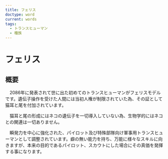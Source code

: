 ```yaml
---
title: フェリス
doctype: word
current: words
tags:
  - トランスヒューマン
  - 種族
---
```

# フェリス

## 概要

　2086年に発表されて世に出た初めてのトランスヒューマンがフェリスモデルです。遺伝子操作を受けた人間には当初人権が制限されていた為、その証として猫耳と尾を付加されています。

　猫耳と尾の形成にはネコの遺伝子を一切導入していない為、生物学的にはネコとの関連は一切ありません。

　瞬発力を中心に強化された、パイロット及び特殊部隊向け軍事用トランスヒューマンとして調整されています。癖の無い能力を持ち、万能に様々なスキルに向きますが、本来の目的であるパイロット、スカウトにした場合にその真価を発揮する事になります。
